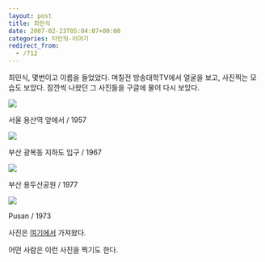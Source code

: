 ```yaml
---
layout: post
title: 최민식
date: 2007-02-23T05:04:07+00:00
categories: 타인의-이야기
redirect_from:
  - /712
---
```


최민식, 몇번이고 이름을 들었었다. 며칠전 방송대학TV에서 얼굴을 보고, 사진찍는 모습도 보았다. 잠깐씩 나왔던 그 사진들을 구글에 물어 다시 보았다.

<img src="http://cfs5.tistory.com/image/4/tistory/2008/03/11/14/14/47d6152978db2" />

서울 용산역 앞에서 / 1957 

<img src="http://da-arts.knaa.or.kr/arts_images/arts/P0000450_0040.jpg" />

부산 광복동 지하도 입구 / 1967

 

<img src="http://da-arts.knaa.or.kr/arts_images/arts/P0000450_0056.jpg" />

부산 용두산공원 / 1977

 

<img src="http://da-arts.knaa.or.kr/arts_images/arts/P0000450_0053.jpg" />

Pusan / 1973

 

사진은 <a href="http://da-arts.knaa.or.kr/da/arts/detailArts.do?CONTENT_ID=20101206154144199038">여기에서</a> 가져왔다.

어떤 사람은 이런 사진을 찍기도 한다.
<div id=comments>
</div>
